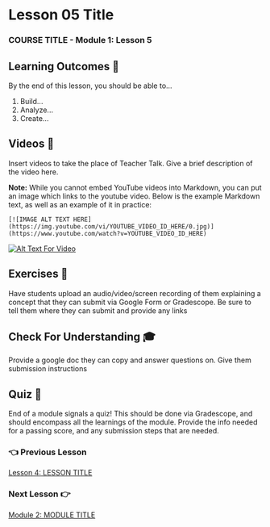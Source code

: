 # Lesson 05 Title

### COURSE TITLE - Module 1: Lesson 5

## Learning Outcomes 💫

By the end of this lesson, you should be able to...

1. Build...
1. Analyze...
1. Create...

## Videos 🎥

Insert videos to take the place of Teacher Talk. Give a brief description of the video here.

**Note:** While you cannot embed YouTube videos into Markdown, you can put an image which links to the youtube video. Below is the example Markdown text, as well as an example of it in practice:

```
[![IMAGE ALT TEXT HERE](https://img.youtube.com/vi/YOUTUBE_VIDEO_ID_HERE/0.jpg)](https://www.youtube.com/watch?v=YOUTUBE_VIDEO_ID_HERE)
```

[![Alt Text For Video](https://img.youtube.com/vi/HHvvQI273ec/0.jpg)](https://www.youtube.com/watch?v=HHvvQI273ec)

## Exercises 💪

Have students upload an audio/video/screen recording of them explaining a concept that they can submit via Google Form or Gradescope. Be sure to tell them where they can submit and provide any links

## Check For Understanding 🎓

Provide a google doc they can copy and answer questions on. Give them submission instructions

## Quiz 📝

End of a module signals a quiz! This should be done via Gradescope, and should encompass all the learnings of the module. Provide the info needed for a passing score, and any submission steps that are needed.

### 👈 Previous Lesson

[Lesson 4: LESSON TITLE](/Module-01/Lesson-04.md)

### Next Lesson 👉

[Module 2: MODULE TITLE](/Module-02/README.md)